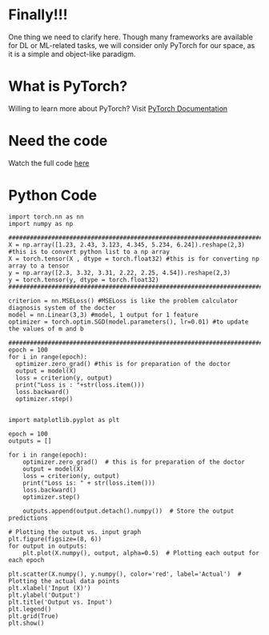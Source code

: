 # Finally!!!
<p>One thing we need to clarify here. Though many frameworks are available for DL or ML-related tasks, we will consider only PyTorch for our space, as it is a simple and object-like paradigm.</p>

# What is PyTorch?
Willing to learn more about PyTorch? Visit <a href='https://pytorch.org/docs/stable/index.html'>PyTorch Documentation</a>

# Need the code
Watch the full code <a href='https://github.com/Nasim-Ahmed71/Deep-Learning-Easy-Learn/blob/main/Introduction%20to%20ML/1.Basic%20ML/Codes/Basic_ML_Linear_Regression.ipynb'>here</a>

# Python Code
```import torch
import torch.nn as nn
import numpy as np

########################################################################################
X = np.array([1.23, 2.43, 3.123, 4.345, 5.234, 6.24]).reshape(2,3) #this is to convert python list to a np array
X = torch.tensor(X , dtype = torch.float32) #this is for converting np array to a tensor
y = np.array([2.3, 3.32, 3.31, 2.22, 2.25, 4.54]).reshape(2,3)
y = torch.tensor(y, dtype = torch.float32)
########################################################################################

criterion = nn.MSELoss() #MSELoss is like the problem calculator diagnosis system of the docter
model = nn.Linear(3,3) #model, 1 output for 1 feature
optimizer = torch.optim.SGD(model.parameters(), lr=0.01) #to update the values of m and b

########################################################################################
epoch = 100
for i in range(epoch):
  optimizer.zero_grad() #this is for preparation of the doctor
  output = model(X)
  loss = criterion(y, output)
  print("Loss is : "+str(loss.item()))
  loss.backward()
  optimizer.step()


import matplotlib.pyplot as plt

epoch = 100
outputs = []

for i in range(epoch):
    optimizer.zero_grad()  # this is for preparation of the doctor
    output = model(X)
    loss = criterion(y, output)
    print("Loss is: " + str(loss.item()))
    loss.backward()
    optimizer.step()

    outputs.append(output.detach().numpy())  # Store the output predictions

# Plotting the output vs. input graph
plt.figure(figsize=(8, 6))
for output in outputs:
    plt.plot(X.numpy(), output, alpha=0.5)  # Plotting each output for each epoch

plt.scatter(X.numpy(), y.numpy(), color='red', label='Actual')  # Plotting the actual data points
plt.xlabel('Input (X)')
plt.ylabel('Output')
plt.title('Output vs. Input')
plt.legend()
plt.grid(True)
plt.show()
```
